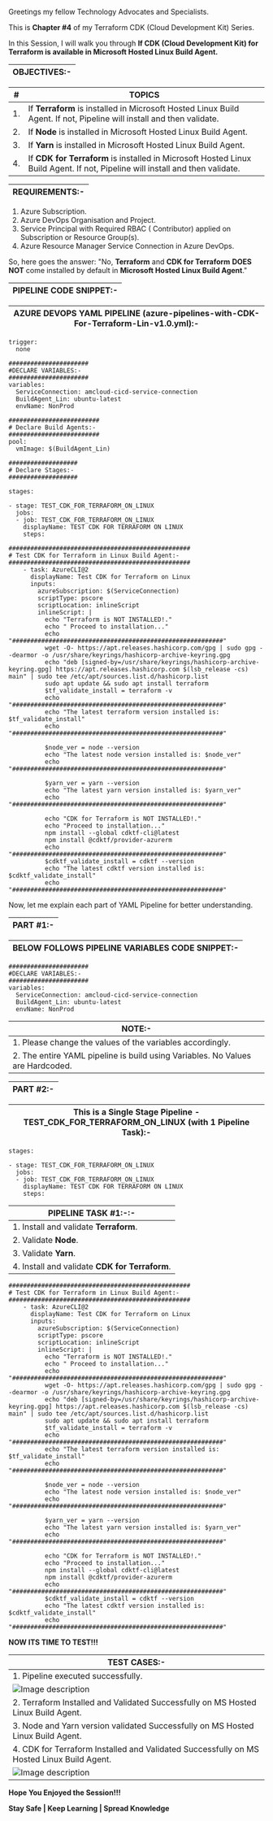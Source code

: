 Greetings my fellow Technology Advocates and Specialists.

This is __Chapter #4__ of my Terraform CDK (Cloud Development Kit) Series.

In this Session, I will walk you through __If CDK (Cloud Development Kit) for Terraform is available in Microsoft Hosted Linux Build Agent.__

| __OBJECTIVES:-__ |
| --------- |

| __#__ | __TOPICS__ |
| --------- | --------- |
| 1. | If __Terraform__ is installed in Microsoft Hosted Linux Build Agent. If not, Pipeline will install and then validate. |
| 2. | If __Node__ is installed in Microsoft Hosted Linux Build Agent. |
| 3. | If __Yarn__ is installed in Microsoft Hosted Linux Build Agent. |
| 4. | If __CDK for Terraform__ is installed in Microsoft Hosted Linux Build Agent. If not, Pipeline will install and then validate. |

| __REQUIREMENTS:-__ |
| --------- |

1. Azure Subscription.
2. Azure DevOps Organisation and Project.
3. Service Principal with Required RBAC ( Contributor) applied on Subscription or Resource Group(s).
4. Azure Resource Manager Service Connection in Azure DevOps.

So, here goes the answer:
"No, __Terraform__ and __CDK for Terraform__ __DOES NOT__ come installed by default in __Microsoft Hosted Linux Build Agent__."

| PIPELINE CODE SNIPPET:- | 
| --------- |

| AZURE DEVOPS YAML PIPELINE (azure-pipelines-with-CDK-For-Terraform-Lin-v1.0.yml):- |
| --------- |

```
trigger:
  none

######################
#DECLARE VARIABLES:-
######################
variables:
  ServiceConnection: amcloud-cicd-service-connection
  BuildAgent_Lin: ubuntu-latest
  envName: NonProd

#########################
# Declare Build Agents:-
#########################
pool:
  vmImage: $(BuildAgent_Lin)

###################
# Declare Stages:-
###################

stages:

- stage: TEST_CDK_FOR_TERRAFORM_ON_LINUX
  jobs:
  - job: TEST_CDK_FOR_TERRAFORM_ON_LINUX 
    displayName: TEST CDK FOR TERRAFORM ON LINUX
    steps:

##################################################
# Test CDK for Terraform in Linux Build Agent:-
##################################################
    - task: AzureCLI@2
      displayName: Test CDK for Terraform on Linux
      inputs:
        azureSubscription: $(ServiceConnection)
        scriptType: pscore
        scriptLocation: inlineScript
        inlineScript: |
          echo "Terraform is NOT INSTALLED!."
          echo " Proceed to installation..."
          echo "##########################################################"
          wget -O- https://apt.releases.hashicorp.com/gpg | sudo gpg --dearmor -o /usr/share/keyrings/hashicorp-archive-keyring.gpg
          echo "deb [signed-by=/usr/share/keyrings/hashicorp-archive-keyring.gpg] https://apt.releases.hashicorp.com $(lsb_release -cs) main" | sudo tee /etc/apt/sources.list.d/hashicorp.list
          sudo apt update && sudo apt install terraform
          $tf_validate_install = terraform -v
          echo "##########################################################"
          echo "The latest terraform version installed is: $tf_validate_install"
          echo "##########################################################"
          
          $node_ver = node --version
          echo "The latest node version installed is: $node_ver"
          echo "##########################################################"
          
          $yarn_ver = yarn --version
          echo "The latest yarn version installed is: $yarn_ver"
          echo "##########################################################"
          
          echo "CDK for Terraform is NOT INSTALLED!."
          echo "Proceed to installation..."
          npm install --global cdktf-cli@latest
          npm install @cdktf/provider-azurerm
          echo "##########################################################"
          $cdktf_validate_install = cdktf --version
          echo "The latest cdktf version installed is: $cdktf_validate_install"
          echo "##########################################################"

```

Now, let me explain each part of YAML Pipeline for better understanding.

| PART #1:- | 
| --------- |

| BELOW FOLLOWS PIPELINE VARIABLES CODE SNIPPET:- | 
| --------- |

```
######################
#DECLARE VARIABLES:-
######################
variables:
  ServiceConnection: amcloud-cicd-service-connection
  BuildAgent_Lin: ubuntu-latest
  envName: NonProd

```

| NOTE:- | 
| --------- |
| 1. Please change the values of the variables accordingly. |
| 2. The entire YAML pipeline is build using Variables. No Values are Hardcoded. |

| PART #2:- | 
| --------- |

| This is a Single Stage Pipeline - TEST_CDK_FOR_TERRAFORM_ON_LINUX (with 1 Pipeline Task):- | 
| --------- |

```
stages:

- stage: TEST_CDK_FOR_TERRAFORM_ON_LINUX
  jobs:
  - job: TEST_CDK_FOR_TERRAFORM_ON_LINUX 
    displayName: TEST CDK FOR TERRAFORM ON LINUX
    steps:
```

| PIPELINE TASK #1:-:- | 
| --------- |
| 1. Install and validate __Terraform__. |
| 2. Validate __Node__. |
| 3. Validate __Yarn__. |
| 4. Install and validate __CDK for Terraform__. |


```
##################################################
# Test CDK for Terraform in Linux Build Agent:-
##################################################
    - task: AzureCLI@2
      displayName: Test CDK for Terraform on Linux
      inputs:
        azureSubscription: $(ServiceConnection)
        scriptType: pscore
        scriptLocation: inlineScript
        inlineScript: |
          echo "Terraform is NOT INSTALLED!."
          echo " Proceed to installation..."
          echo "##########################################################"
          wget -O- https://apt.releases.hashicorp.com/gpg | sudo gpg --dearmor -o /usr/share/keyrings/hashicorp-archive-keyring.gpg
          echo "deb [signed-by=/usr/share/keyrings/hashicorp-archive-keyring.gpg] https://apt.releases.hashicorp.com $(lsb_release -cs) main" | sudo tee /etc/apt/sources.list.d/hashicorp.list
          sudo apt update && sudo apt install terraform
          $tf_validate_install = terraform -v
          echo "##########################################################"
          echo "The latest terraform version installed is: $tf_validate_install"
          echo "##########################################################"
          
          $node_ver = node --version
          echo "The latest node version installed is: $node_ver"
          echo "##########################################################"
          
          $yarn_ver = yarn --version
          echo "The latest yarn version installed is: $yarn_ver"
          echo "##########################################################"
          
          echo "CDK for Terraform is NOT INSTALLED!."
          echo "Proceed to installation..."
          npm install --global cdktf-cli@latest
          npm install @cdktf/provider-azurerm
          echo "##########################################################"
          $cdktf_validate_install = cdktf --version
          echo "The latest cdktf version installed is: $cdktf_validate_install"
          echo "##########################################################"

```

__NOW ITS TIME TO TEST!!!__

| TEST CASES:- | 
| --------- |
| 1. Pipeline executed successfully. |
| ![Image description](https://dev-to-uploads.s3.amazonaws.com/uploads/articles/4yoe4ewq3aplwhxlqjn1.jpg) |
| 2. Terraform Installed and Validated Successfully on MS Hosted Linux Build Agent. |
| 3. Node and Yarn version validated Successfully on MS Hosted Linux Build Agent. |
| 4. CDK for Terraform Installed and Validated Successfully on MS Hosted Linux Build Agent. |
| ![Image description](https://dev-to-uploads.s3.amazonaws.com/uploads/articles/plqawzdl0vftir252ws9.jpg) |

__Hope You Enjoyed the Session!!!__

__Stay Safe | Keep Learning | Spread Knowledge__